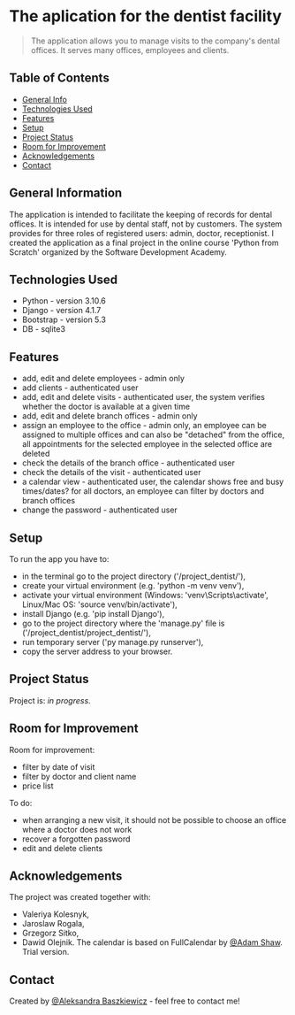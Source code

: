 # The aplication for the dentist facility
> The application allows you to manage visits to the company's dental offices. It serves many offices, employees and clients.

## Table of Contents
* [General Info](#general-information)
* [Technologies Used](#technologies-used)
* [Features](#features)
* [Setup](#setup)
* [Project Status](#project-status)
* [Room for Improvement](#room-for-improvement)
* [Acknowledgements](#acknowledgements)
* [Contact](#contact)


## General Information
The application is intended to facilitate the keeping of records for dental offices. It is intended for use by dental staff, not by customers.
The system provides for three roles of registered users: admin, doctor, receptionist.
I created the application as a final project in the online course 'Python from Scratch' organized by the Software Development Academy.


## Technologies Used
- Python - version 3.10.6
- Django - version 4.1.7
- Bootstrap - version 5.3
- DB - sqlite3


## Features
- add, edit and delete employees - admin only
- add clients - authenticated user
- add, edit and delete visits - authenticated user, the system verifies whether the doctor is available at a given time
- add, edit and delete branch offices - admin only
- assign an employee to the office - admin only, an employee can be assigned to multiple offices and can also be "detached" from the office, all appointments for the selected employee in the selected office are deleted
- check the details of the branch office - authenticated user
- check the details of the visit - authenticated user
- a calendar view - authenticated user, the calendar shows free and busy times/dates? for all doctors, an employee can filter by doctors and branch offices
- change the password - authenticated user


## Setup
To run the app you have to: 
- in the terminal go to the project directory ('/project_dentist/'),
- create your virtual environment (e.g. 'python -m venv venv'),
- activate your virtual environment (Windows: 'venv\Scripts\activate', Linux/Mac OS: 'source venv/bin/activate'),
- install Django (e.g. 'pip install Django'),
- go to the project directory where the 'manage.py' file is ('/project_dentist/project_dentist/'),
- run temporary server ('py manage.py runserver'),
- copy the server address to your browser.


## Project Status
Project is: _in progress_.


## Room for Improvement
Room for improvement:
- filter by date of visit
- filter by doctor and client name
- price list

To do:
- when arranging a new visit, it should not be possible to choose an office where a doctor does not work
- recover a forgotten password
- edit and delete clients


## Acknowledgements
The project was created together with:
- Valeriya Kolesnyk,
- Jaroslaw Rogala,
- Grzegorz Sitko,
- Dawid Olejnik.
The calendar is based on FullCalendar by [@Adam Shaw](https://arshaw.com/). Trial version.


## Contact
Created by [@Aleksandra Baszkiewicz](https://www.linkedin.com/in/abaszkiewicz/) - feel free to contact me!
